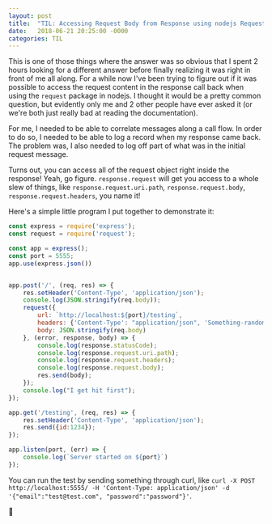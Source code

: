 ```yaml
---
layout: post
title:  "TIL: Accessing Request Body from Response using nodejs Request Package"
date:   2018-06-21 20:25:00 -0000
categories: TIL
---
```

This is one of those things where the answer was so obvious that I spent 2 hours looking for a different answer before finally realizing it was right in front of me all along. For a while now I've been trying to figure out if it was possible to access the request content in the response call back when using the `request` package in nodejs. I thought it would be a pretty common question, but evidently only me and 2 other people have ever asked it (or we're both just really bad at reading the documentation).

For me, I needed to be able to correlate messages along a call flow. In order to do so, I needed to be able to log a record when my response came back. The problem was, I also needed to log off part of what was in the initial request message.

Turns out, you can access all of the request object right inside the response! Yeah, go figure. `response.request` will get you access to a whole slew of things, like `response.request.uri.path`, `response.request.body`, `response.request.headers`, you name it!

Here's a simple little program I put together to demonstrate it:

```js
const express = require('express');
const request = require('request');

const app = express();
const port = 5555;
app.use(express.json())


app.post('/', (req, res) => {
    res.setHeader('Content-Type', 'application/json');
    console.log(JSON.stringify(req.body));
    request({
        url: `http://localhost:${port}/testing`,
        headers: {'Content-Type': "application/json", 'Something-random': '123'},
        body: JSON.stringify(req.body)
    }, (error, response, body) => {
        console.log(response.statusCode);
        console.log(response.request.uri.path);
        console.log(response.request.headers);
        console.log(response.request.body);
        res.send(body);
    });
    console.log("I get hit first");
});

app.get('/testing', (req, res) => {
    res.setHeader('Content-Type', 'application/json');
    res.send({id:1234});
});

app.listen(port, (err) => {
    console.log(`Server started on ${port}`)
});
```

You can run the test by sending something through curl, like `curl -X POST http://localhost:5555/ -H 'Content-Type: application/json' -d '{"email":"test@test.com", "password":"password"}'`.

💚